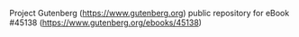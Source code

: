 Project Gutenberg (https://www.gutenberg.org) public repository for eBook #45138 (https://www.gutenberg.org/ebooks/45138)
